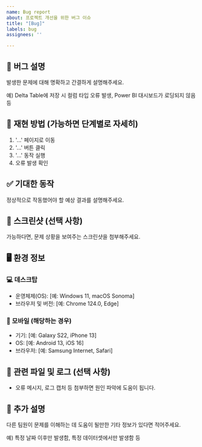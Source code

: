 ```yaml
---
name: Bug report
about: 프로젝트 개선을 위한 버그 이슈
title: "[Bug]"
labels: bug
assignees: ''

---
```


## 🐞 버그 설명
발생한 문제에 대해 명확하고 간결하게 설명해주세요.

예) Delta Table에 저장 시 컬럼 타입 오류 발생, Power BI 대시보드가 로딩되지 않음 등

## 🔁 재현 방법 (가능하면 단계별로 자세히)
1. '...' 페이지로 이동
2. '...' 버튼 클릭
3. '...' 동작 실행
4. 오류 발생 확인


## ✅ 기대한 동작
정상적으로 작동했어야 할 예상 결과를 설명해주세요.


## 📸 스크린샷 (선택 사항)
가능하다면, 문제 상황을 보여주는 스크린샷을 첨부해주세요.


## 🖥️ 환경 정보

### 💻 데스크탑
- 운영체제(OS): [예: Windows 11, macOS Sonoma]
- 브라우저 및 버전: [예: Chrome 124.0, Edge]

### 📱 모바일 (해당하는 경우)
- 기기: [예: Galaxy S22, iPhone 13]
- OS: [예: Android 13, iOS 16]
- 브라우저: [예: Samsung Internet, Safari]


## 📂 관련 파일 및 로그 (선택 사항)
- 오류 메시지, 로그 캡처 등 첨부하면 원인 파악에 도움이 됩니다.


## 🧾 추가 설명
다른 팀원이 문제를 이해하는 데 도움이 될만한 기타 정보가 있다면 적어주세요.

예) 특정 날짜 이후만 발생함, 특정 데이터셋에서만 발생함 등
